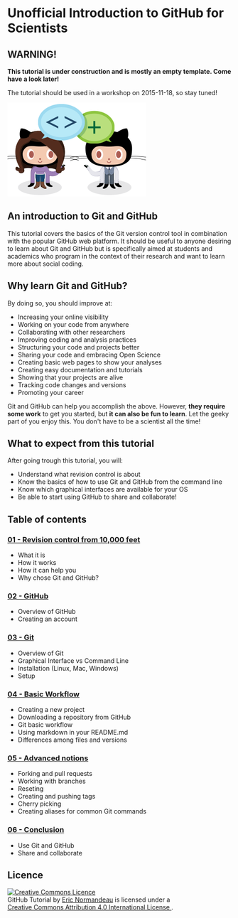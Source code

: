# Unofficial Introduction to GitHub for Scientists

## WARNING!

**This tutorial is under construction and is mostly an empty template. Come have a look later!**

The tutorial should be used in a workshop on 2015-11-18, so stay tuned!

![be social](images/be-social.gif)

## An introduction to Git and GitHub
This tutorial covers the basics of the Git version control tool in combination with the popular GitHub web platform. It should be useful to anyone desiring to learn about Git and GitHub but is specifically aimed at students and academics who program in the context of their research and want to learn more about social coding.

## Why learn Git and GitHub?
By doing so, you should improve at:

- Increasing your online visibility
- Working on your code from anywhere
- Collaborating with other researchers
- Improving coding and analysis practices
- Structuring your code and projects better
- Sharing your code and embracing Open Science
- Creating basic web pages to show your analyses
- Creating easy documentation and tutorials
- Showing that your projects are alive
- Tracking code changes and versions
- Promoting your career

Git and GitHub can help you accomplish the above. However, **they require some
work** to get you started, but **it can also be fun to learn**. Let the geeky
part of you enjoy this. You don't have to be a scientist all the time!

## What to expect from this tutorial
After going trough this tutorial, you will:
- Understand what revision control is about
- Know the basics of how to use Git and GitHub from the command line
- Know which graphical interfaces are available for your OS
- Be able to start using GitHub to share and collaborate!

## Table of contents

### [01 - Revision control from 10,000 feet](files/01_revision_control.md)
- What it is
- How it works
- How it can help you
- Why chose Git and GitHub?

### [02 - GitHub](files/02_github.md)
- Overview of GitHub
- Creating an account

### [03 - Git](files/03_git.md)
- Overview of Git
- Graphical Interface vs Command Line
- Installation (Linux, Mac, Windows)
- Setup

### [04 - Basic Workflow](files/04_basic_workflow.md)
- Creating a new project
- Downloading a repository from GitHub
- Git basic workflow
- Using markdown in your README.md
- Differences among files and versions

### [05 - Advanced notions](files/05_advanced_notions.md)
- Forking and pull requests
- Working with branches
- Reseting
- Creating and pushing tags
- Cherry picking
- Creating aliases for common Git commands

### [06 - Conclusion](files/06_conclusion.md)
- Use Git and GitHub
- Share and collaborate

## Licence
<a rel="license" href="http://creativecommons.org/licenses/by/4.0/"><img
  alt="Creative Commons Licence" style="border-width:0"
  src="https://i.creativecommons.org/l/by/4.0/88x31.png" /></a><br/><span
  xmlns:dct="http://purl.org/dc/terms/" href="http://purl.org/dc/dcmitype/Text"
  property="dct:title" rel="dct:type">GitHub Tutorial</span> by <a
  xmlns:cc="http://creativecommons.org/ns#"
  href="https://github.com/enormandeau/github_tutorial"
  property="cc:attributionName" rel="cc:attributionURL">Eric Normandeau</a> is
  licensed under a <br/><a rel="license"
  href="http://creativecommons.org/licenses/by/4.0/">Creative Commons Attribution
  4.0 International License
  </a>.
